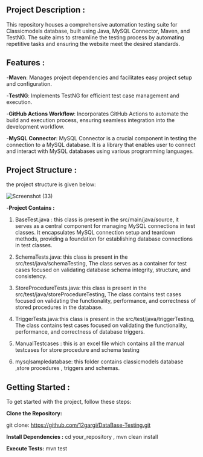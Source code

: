 ## **Project Description :**

This repository houses a comprehensive automation testing suite for Classicmodels database, built using Java, MySQL Connector, Maven, and TestNG. The suite aims to streamline the testing process by automating repetitive tasks and ensuring the website meet the desired standards.

 ## **Features :**

-**Maven**: Manages project dependencies and facilitates easy project setup and configuration.

-**TestNG**: Implements TestNG for efficient test case management and execution.

-**GitHub Actions Workflow**: Incorporates GitHub Actions to automate the build and execution process, ensuring seamless integration into the development workflow.

-**MySQL Connector**: MySQL Connector is a crucial component in testing the connection to a MySQL database. It is a library that enables user to connect and interact with MySQL databases using various programming languages.

## **Project Structure :**

the project structure is given below:

![Screenshot (33)](https://github.com/12gargi/DataBase-Testing/assets/97431292/d71ef153-9fc7-418f-ad40-34cd62117caa)

-**Project Contains :**

  1. BaseTest.java : this class is present in the src/main/java/source, it serves as a central component for managing MySQL connections in test classes. It encapsulates MySQL connection setup and teardown methods, providing a foundation for establishing database connections in test classes.


  2.  SchemaTests.java: this class is present in the src/test/java/schemaTesting, The class serves as a container for test cases focused on validating database schema integrity, structure, and consistency.


  3.  StoreProcedureTests.java: this class is present in the src/test/java/storeProcedureTesting, The class contains test cases focused on validating the functionality, performance, and correctness of stored procedures in the database.



  4.  TriggerTests.java:this class is present in the src/test/java/triggerTesting, The class contains test cases focused on validating the functionality, performance, and correctness of database triggers.


  5.  ManualTestcases : this is an excel file which contains all the manual testcases for store procedure and schema testing



  6.  mysqlsampledatabase: this folder contains classicmodels database ,store procedures , triggers and schemas.


## **Getting Started :**


To get started with the project, follow these steps:


**Clone the Repository:**

git clone:  https://github.com/12gargi/DataBase-Testing.git

**Install Dependencies :**  cd your_repository  ,
                          mvn clean install 

**Execute Tests:**           mvn test





